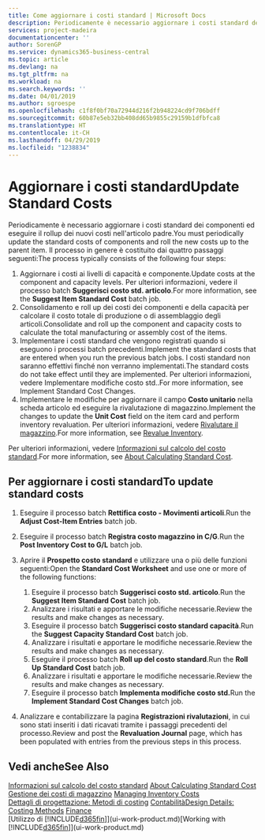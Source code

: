 ```yaml
---
title: Come aggiornare i costi standard | Microsoft Docs
description: Periodicamente è necessario aggiornare i costi standard dei componenti ed eseguire il rollup dei nuovi costi nell'articolo padre.
services: project-madeira
documentationcenter: ''
author: SorenGP
ms.service: dynamics365-business-central
ms.topic: article
ms.devlang: na
ms.tgt_pltfrm: na
ms.workload: na
ms.search.keywords: ''
ms.date: 04/01/2019
ms.author: sgroespe
ms.openlocfilehash: c1f8f0bf70a72944d216f2b948224cd9f706bdff
ms.sourcegitcommit: 60b87e5eb32bb408dd65b9855c29159b1dfbfca8
ms.translationtype: HT
ms.contentlocale: it-CH
ms.lasthandoff: 04/29/2019
ms.locfileid: "1238834"
---
```

# <a name="update-standard-costs"></a><span data-ttu-id="1fc4b-103">Aggiornare i costi standard</span><span class="sxs-lookup"><span data-stu-id="1fc4b-103">Update Standard Costs</span></span>
<span data-ttu-id="1fc4b-104">Periodicamente è necessario aggiornare i costi standard dei componenti ed eseguire il rollup dei nuovi costi nell'articolo padre.</span><span class="sxs-lookup"><span data-stu-id="1fc4b-104">You must periodically update the standard costs of components and roll the new costs up to the parent item.</span></span> <span data-ttu-id="1fc4b-105">Il processo in genere è costituito dai quattro passaggi seguenti:</span><span class="sxs-lookup"><span data-stu-id="1fc4b-105">The process typically consists of the following four steps:</span></span>  

1.  <span data-ttu-id="1fc4b-106">Aggiornare i costi ai livelli di capacità e componente.</span><span class="sxs-lookup"><span data-stu-id="1fc4b-106">Update costs at the component and capacity levels.</span></span> <span data-ttu-id="1fc4b-107">Per ulteriori informazioni, vedere il processo batch **Suggerisci costo std. articolo**.</span><span class="sxs-lookup"><span data-stu-id="1fc4b-107">For more information, see the **Suggest Item Standard Cost** batch job.</span></span>  
2.  <span data-ttu-id="1fc4b-108">Consolidamento e roll up dei costi dei componenti e della capacità per calcolare il costo totale di produzione o di assemblaggio degli articoli.</span><span class="sxs-lookup"><span data-stu-id="1fc4b-108">Consolidate and roll up the component and capacity costs to calculate the total manufacturing or assembly cost of the items.</span></span>  
3.  <span data-ttu-id="1fc4b-109">Implementare i costi standard che vengono registrati quando si eseguono i processi batch precedenti.</span><span class="sxs-lookup"><span data-stu-id="1fc4b-109">Implement the standard costs that are entered when you run the previous batch jobs.</span></span> <span data-ttu-id="1fc4b-110">I costi standard non saranno effettivi finché non verranno implementati.</span><span class="sxs-lookup"><span data-stu-id="1fc4b-110">The standard costs do not take effect until they are implemented.</span></span> <span data-ttu-id="1fc4b-111">Per ulteriori informazioni, vedere Implementare modifiche costo std..</span><span class="sxs-lookup"><span data-stu-id="1fc4b-111">For more information, see Implement Standard Cost Changes.</span></span>  
4.  <span data-ttu-id="1fc4b-112">Implementare le modifiche per aggiornare il campo **Costo unitario** nella scheda articolo ed eseguire la rivalutazione di magazzino.</span><span class="sxs-lookup"><span data-stu-id="1fc4b-112">Implement the changes to update the **Unit Cost** field on the item card and perform inventory revaluation.</span></span> <span data-ttu-id="1fc4b-113">Per ulteriori informazioni, vedere [Rivalutare il magazzino](inventory-how-revalue-inventory.md).</span><span class="sxs-lookup"><span data-stu-id="1fc4b-113">For more information, see [Revalue Inventory](inventory-how-revalue-inventory.md).</span></span>  

<span data-ttu-id="1fc4b-114">Per ulteriori informazioni, vedere [Informazioni sul calcolo del costo standard](finance-about-calculating-standard-cost.md).</span><span class="sxs-lookup"><span data-stu-id="1fc4b-114">For more information, see [About Calculating Standard Cost](finance-about-calculating-standard-cost.md).</span></span>  
## <a name="to-update-standard-costs"></a><span data-ttu-id="1fc4b-115">Per aggiornare i costi standard</span><span class="sxs-lookup"><span data-stu-id="1fc4b-115">To update standard costs</span></span>  
1.  <span data-ttu-id="1fc4b-116">Eseguire il processo batch **Rettifica costo - Movimenti articoli**.</span><span class="sxs-lookup"><span data-stu-id="1fc4b-116">Run the **Adjust Cost-Item Entries** batch job.</span></span>  
2.  <span data-ttu-id="1fc4b-117">Eseguire il processo batch **Registra costo magazzino in C/G**.</span><span class="sxs-lookup"><span data-stu-id="1fc4b-117">Run the **Post Inventory Cost to G/L** batch job.</span></span>  
3.  <span data-ttu-id="1fc4b-118">Aprire il **Prospetto costo standard** e utilizzare una o più delle funzioni seguenti:</span><span class="sxs-lookup"><span data-stu-id="1fc4b-118">Open the **Standard Cost Worksheet** and use one or more of the following functions:</span></span>  

    1.  <span data-ttu-id="1fc4b-119">Eseguire il processo batch **Suggerisci costo std. articolo**.</span><span class="sxs-lookup"><span data-stu-id="1fc4b-119">Run the **Suggest Item Standard Cost** batch job.</span></span>  
    2.  <span data-ttu-id="1fc4b-120">Analizzare i risultati e apportare le modifiche necessarie.</span><span class="sxs-lookup"><span data-stu-id="1fc4b-120">Review the results and make changes as necessary.</span></span>  
    3.  <span data-ttu-id="1fc4b-121">Eseguire il processo batch **Suggerisci costo standard capacità**.</span><span class="sxs-lookup"><span data-stu-id="1fc4b-121">Run the **Suggest Capacity Standard Cost** batch job.</span></span>  
    4.  <span data-ttu-id="1fc4b-122">Analizzare i risultati e apportare le modifiche necessarie.</span><span class="sxs-lookup"><span data-stu-id="1fc4b-122">Review the results and make changes as necessary.</span></span>
    5. <span data-ttu-id="1fc4b-123">Eseguire il processo batch **Roll up del costo standard**.</span><span class="sxs-lookup"><span data-stu-id="1fc4b-123">Run the **Roll Up Standard Cost** batch job.</span></span>
    6.  <span data-ttu-id="1fc4b-124">Analizzare i risultati e apportare le modifiche necessarie.</span><span class="sxs-lookup"><span data-stu-id="1fc4b-124">Review the results and make changes as necessary.</span></span>
    7.  <span data-ttu-id="1fc4b-125">Eseguire il processo batch **Implementa modifiche costo std.**</span><span class="sxs-lookup"><span data-stu-id="1fc4b-125">Run the **Implement Standard Cost Changes** batch job.</span></span>  
4.  <span data-ttu-id="1fc4b-126">Analizzare e contabilizzare la pagina **Registrazioni rivalutazioni**, in cui sono stati inseriti i dati ricavati tramite i passaggi precedenti del processo.</span><span class="sxs-lookup"><span data-stu-id="1fc4b-126">Review and post the **Revaluation Journal** page, which has been populated with entries from the previous steps in this process.</span></span>  

## <a name="see-also"></a><span data-ttu-id="1fc4b-127">Vedi anche</span><span class="sxs-lookup"><span data-stu-id="1fc4b-127">See Also</span></span>  
 <span data-ttu-id="1fc4b-128">[Informazioni sul calcolo del costo standard](finance-about-calculating-standard-cost.md) </span><span class="sxs-lookup"><span data-stu-id="1fc4b-128">[About Calculating Standard Cost](finance-about-calculating-standard-cost.md) </span></span>  
 <span data-ttu-id="1fc4b-129">[Gestione dei costi di magazzino](finance-manage-inventory-costs.md) </span><span class="sxs-lookup"><span data-stu-id="1fc4b-129">[Managing Inventory Costs](finance-manage-inventory-costs.md) </span></span>  
 <span data-ttu-id="1fc4b-130">[Dettagli di progettazione: Metodi di costing](design-details-costing-methods.md) [Contabilità](finance.md)</span><span class="sxs-lookup"><span data-stu-id="1fc4b-130">[Design Details: Costing Methods](design-details-costing-methods.md) [Finance](finance.md)</span></span>  
 <span data-ttu-id="1fc4b-131">[Utilizzo di [!INCLUDE[d365fin](includes/d365fin_md.md)]](ui-work-product.md)</span><span class="sxs-lookup"><span data-stu-id="1fc4b-131">[Working with [!INCLUDE[d365fin](includes/d365fin_md.md)]](ui-work-product.md)</span></span>  
